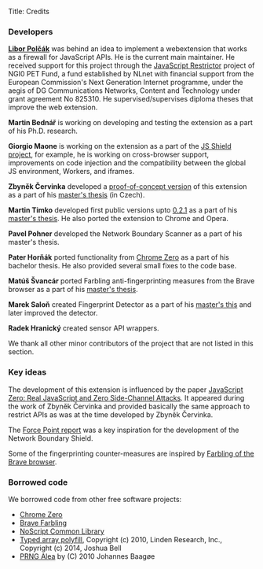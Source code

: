 Title: Credits

### Developers

**[Libor Polčák](https://www.fit.vutbr.cz/~polcak)** was behind an idea to implement a webextension that works as a firewall for JavaScript APIs. He is the current main maintainer. He received support for this project through the <a href="https://nlnet.nl/project/JSRestrictor/">JavaScript Restrictor</a> project of NGI0 PET Fund, a fund established by NLnet with financial support from the European Commission's Next Generation Internet programme, under the aegis of DG Communications Networks, Content and Technology under grant agreement No 825310. He supervised/supervises diploma theses that improve the web extension.

**Martin Bednář** is working on developing and testing the extension as a part of his Ph.D. research.

**Giorgio Maone** is working on the extension as a part of the [JS Shield project](https://nlnet.nl/project/JavascriptShield/), for example, he is working on cross-browser support, improvements on code injection and the compatibility between the global JS environment, Workers, and iframes.

**Zbyněk Červinka** developed a [proof-of-concept version](https://github.com/cervinka-zbynek/masters-thesis) of this extension as a part of his [master's thesis](https://www.fit.vut.cz/study/thesis/21274/) (in Czech).

**Martin Timko** developed first public versions upto [0.2.1](https://github.com/polcak/jsrestrictor/releases/tag/0.2.1) as a part of his [master's thesis](https://www.fit.vut.cz/study/thesis/21824/). He also ported the extension to Chrome and Opera.

**Pavel Pohner** developed the Network Boundary Scanner as a part of his master's thesis.

**Pater Horňák** ported functionality from [Chrome Zero](https://github.com/IAIK/ChromeZero) as a part of his bachelor thesis. He also provided several small fixes to the code base.

**Matúš Švancár** ported Farbling anti-fingerprinting measures from the Brave browser as a part of his [master's thesis](https://www.fit.vut.cz/study/thesis/23310/).

**Marek Saloň** created Fingerprint Detector as a part of his [master's
this](https://www.fit.vut.cz/study/thesis-file/23645/23645.pdf) and later improved the detector.

**Radek Hranický** created sensor API wrappers.

We thank all other minor contributors of the project that are not listed in this section.

### Key ideas

The development of this extension is influenced by the paper [JavaScript Zero: Real JavaScript and Zero Side-Channel Attacks](https://graz.pure.elsevier.com/de/publications/javascript-zero-real-javascript-and-zero-side-channel-attacks). It appeared during the work of Zbyněk Červinka and provided basically the same approach to restrict APIs as was at the time developed by Zbyněk Červinka.

The [Force Point report](https://www.forcepoint.com/sites/default/files/resources/files/report-attacking-internal-network-en_0.pdf) was a key inspiration for the development of the Network Boundary Shield.

Some of the fingerprinting counter-measures are inspired by [Farbling of the Brave browser](blogarticles/farbling.md).

### Borrowed code

We borrowed code from other free software projects:

* [Chrome Zero](https://github.com/IAIK/ChromeZero)
* [Brave Farbling](https://github.com/brave/brave-browser/issues/8787)
* [NoScript Common Library](https://github.com/hackademix/nscl/)
* [Typed array polyfill](https://github.com/inexorabletash/polyfill/blob/master/typedarray.js),
	Copyright (c) 2010, Linden Research, Inc., Copyright (c) 2014, Joshua Bell
* [PRNG Alea](https://github.com/nquinlan/better-random-numbers-for-javascript-mirror) by (C) 2010 Johannes Baagøe
